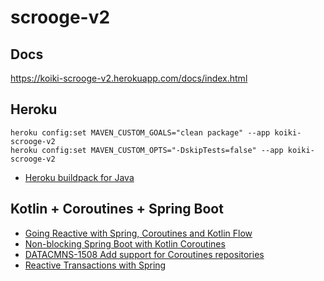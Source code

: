 # scrooge-v2
## Docs
https://koiki-scrooge-v2.herokuapp.com/docs/index.html 

## Heroku
```
heroku config:set MAVEN_CUSTOM_GOALS="clean package" --app koiki-scrooge-v2
heroku config:set MAVEN_CUSTOM_OPTS="-DskipTests=false" --app koiki-scrooge-v2
```
- [Heroku buildpack for Java](https://github.com/heroku/heroku-buildpack-java)

## Kotlin + Coroutines + Spring Boot
- [Going Reactive with Spring, Coroutines and Kotlin Flow](https://spring.io/blog/2019/04/12/going-reactive-with-spring-coroutines-and-kotlin-flow)
- [Non-blocking Spring Boot with Kotlin Coroutines](https://www.baeldung.com/spring-boot-kotlin-coroutines)
- [DATACMNS-1508 Add support for Coroutines repositories](https://jira.spring.io/browse/DATACMNS-1508)
- [Reactive Transactions with Spring](https://spring.io/blog/2019/05/16/reactive-transactions-with-spring)
